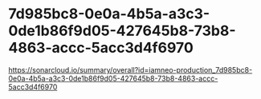# 7d985bc8-0e0a-4b5a-a3c3-0de1b86f9d05-427645b8-73b8-4863-accc-5acc3d4f6970
https://sonarcloud.io/summary/overall?id=iamneo-production_7d985bc8-0e0a-4b5a-a3c3-0de1b86f9d05-427645b8-73b8-4863-accc-5acc3d4f6970
